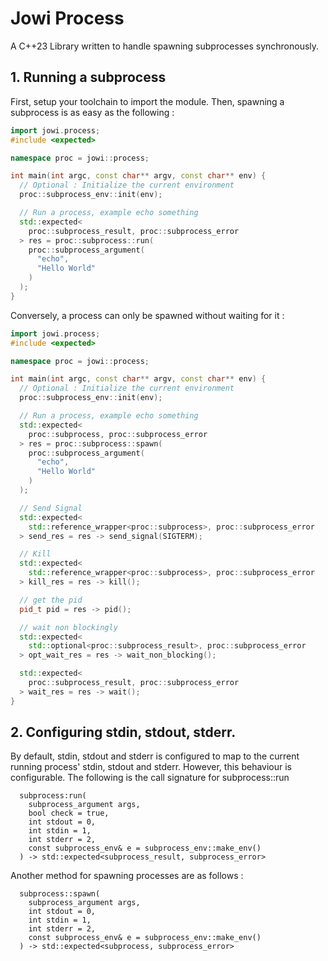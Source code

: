 # Jowi Process
A C++23 Library written to handle spawning subprocesses synchronously. 

## 1. Running a subprocess
First, setup your toolchain to import the module. Then, spawning a subprocess is as easy as the following : 
```cpp
import jowi.process;
#include <expected>

namespace proc = jowi::process;

int main(int argc, const char** argv, const char** env) {
  // Optional : Initialize the current environment
  proc::subprocess_env::init(env);

  // Run a process, example echo something
  std::expected<
    proc::subprocess_result, proc::subprocess_error
  > res = proc::subprocess::run(
    proc::subprocess_argument(
      "echo", 
      "Hello World"
    )
  );
}
```
Conversely, a process can only be spawned without waiting for it : 
```cpp
import jowi.process;
#include <expected>

namespace proc = jowi::process;

int main(int argc, const char** argv, const char** env) {
  // Optional : Initialize the current environment
  proc::subprocess_env::init(env);

  // Run a process, example echo something
  std::expected<
    proc::subprocess, proc::subprocess_error
  > res = proc::subprocess::spawn(
    proc::subprocess_argument(
      "echo", 
      "Hello World"
    )
  );

  // Send Signal
  std::expected<
    std::reference_wrapper<proc::subprocess>, proc::subprocess_error
  > send_res = res -> send_signal(SIGTERM);

  // Kill
  std::expected<
    std::reference_wrapper<proc::subprocess>, proc::subprocess_error
  > kill_res = res -> kill();

  // get the pid
  pid_t pid = res -> pid();

  // wait non blockingly
  std::expected<
    std::optional<proc::subprocess_result>, proc::subprocess_error
  > opt_wait_res = res -> wait_non_blocking();

  std::expected<
    proc::subprocess_result, proc::subprocess_error
  > wait_res = res -> wait();
}
```

## 2. Configuring stdin, stdout, stderr. 
By default, stdin, stdout and stderr is configured to map to the current running process' stdin, stdout and stderr. However, this behaviour is configurable. The following is the call signature for subprocess::run
```
  subprocess:run(
    subprocess_argument args,
    bool check = true,
    int stdout = 0,
    int stdin = 1,
    int stderr = 2,
    const subprocess_env& e = subprocess_env::make_env()
  ) -> std::expected<subprocess_result, subprocess_error>
```
Another method for spawning processes are as follows :
```
  subprocess::spawn(
    subprocess_argument args,
    int stdout = 0,
    int stdin = 1,
    int stderr = 2,
    const subprocess_env& e = subprocess_env::make_env()
  ) -> std::expected<subprocess, subprocess_error>
```
